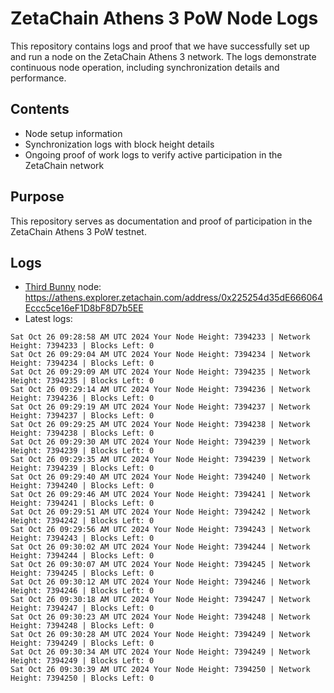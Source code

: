 # ZetaChain Athens 3 PoW Node Logs
This repository contains logs and proof that we have successfully set up and run a node on the ZetaChain Athens 3 network. The logs demonstrate continuous node operation, including synchronization details and performance.

## Contents
- Node setup information
- Synchronization logs with block height details
- Ongoing proof of work logs to verify active participation in the ZetaChain network

## Purpose
This repository serves as documentation and proof of participation in the ZetaChain Athens 3 PoW testnet.

## Logs

- [Third Bunny](https://thirdbunny.xyz/) node: https://athens.explorer.zetachain.com/address/0x225254d35dE666064Eccc5ce16eF1D8bF8D7b5EE
- Latest logs:
```
Sat Oct 26 09:28:58 AM UTC 2024 Your Node Height: 7394233 | Network Height: 7394233 | Blocks Left: 0
Sat Oct 26 09:29:04 AM UTC 2024 Your Node Height: 7394234 | Network Height: 7394234 | Blocks Left: 0
Sat Oct 26 09:29:09 AM UTC 2024 Your Node Height: 7394235 | Network Height: 7394235 | Blocks Left: 0
Sat Oct 26 09:29:14 AM UTC 2024 Your Node Height: 7394236 | Network Height: 7394236 | Blocks Left: 0
Sat Oct 26 09:29:19 AM UTC 2024 Your Node Height: 7394237 | Network Height: 7394237 | Blocks Left: 0
Sat Oct 26 09:29:25 AM UTC 2024 Your Node Height: 7394238 | Network Height: 7394238 | Blocks Left: 0
Sat Oct 26 09:29:30 AM UTC 2024 Your Node Height: 7394239 | Network Height: 7394239 | Blocks Left: 0
Sat Oct 26 09:29:35 AM UTC 2024 Your Node Height: 7394239 | Network Height: 7394239 | Blocks Left: 0
Sat Oct 26 09:29:40 AM UTC 2024 Your Node Height: 7394240 | Network Height: 7394240 | Blocks Left: 0
Sat Oct 26 09:29:46 AM UTC 2024 Your Node Height: 7394241 | Network Height: 7394241 | Blocks Left: 0
Sat Oct 26 09:29:51 AM UTC 2024 Your Node Height: 7394242 | Network Height: 7394242 | Blocks Left: 0
Sat Oct 26 09:29:56 AM UTC 2024 Your Node Height: 7394243 | Network Height: 7394243 | Blocks Left: 0
Sat Oct 26 09:30:02 AM UTC 2024 Your Node Height: 7394244 | Network Height: 7394244 | Blocks Left: 0
Sat Oct 26 09:30:07 AM UTC 2024 Your Node Height: 7394245 | Network Height: 7394245 | Blocks Left: 0
Sat Oct 26 09:30:12 AM UTC 2024 Your Node Height: 7394246 | Network Height: 7394246 | Blocks Left: 0
Sat Oct 26 09:30:18 AM UTC 2024 Your Node Height: 7394247 | Network Height: 7394247 | Blocks Left: 0
Sat Oct 26 09:30:23 AM UTC 2024 Your Node Height: 7394248 | Network Height: 7394248 | Blocks Left: 0
Sat Oct 26 09:30:28 AM UTC 2024 Your Node Height: 7394249 | Network Height: 7394249 | Blocks Left: 0
Sat Oct 26 09:30:34 AM UTC 2024 Your Node Height: 7394249 | Network Height: 7394249 | Blocks Left: 0
Sat Oct 26 09:30:39 AM UTC 2024 Your Node Height: 7394250 | Network Height: 7394250 | Blocks Left: 0
```
